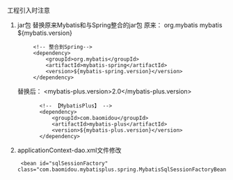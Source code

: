 工程引入时注意
1. jar包
    替换原来Mybatis和与Spring整合的jar包
    原来：
             <!-- 【Mybatis】 -->
            <dependency>
                <groupId>org.mybatis</groupId>
                <artifactId>mybatis</artifactId>
                <version>${mybatis.version}</version>
            </dependency>

            <!-- 整合到Spring-->
            <dependency>
                <groupId>org.mybatis</groupId>
                <artifactId>mybatis-spring</artifactId>
                <version>${mybatis-spring.version}</version>
            </dependency>
    替换后：
             <!-- 【MybatisPlus】 -->
             <mybatis-plus.version>2.0</mybatis-plus.version>

              <!-- 【MybatisPlus】 -->
              <dependency>
                  <groupId>com.baomidou</groupId>
                  <artifactId>mybatis-plus</artifactId>
                  <version>${mybatis-plus.version}</version>
              </dependency>


2. applicationContext-dao.xml文件修改
     <!-- sqlSessionFactory 整合Mybatis -->
        <bean id="sqlSessionFactory" class="com.baomidou.mybatisplus.spring.MybatisSqlSessionFactoryBean">
